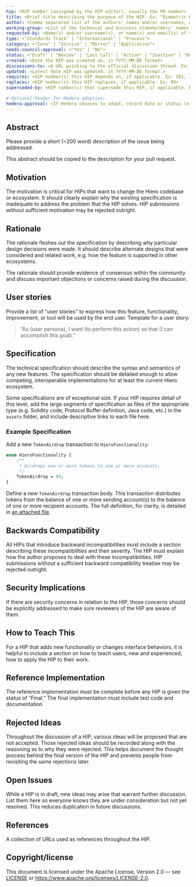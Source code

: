```yaml
---
hip: <HIP number (assigned by the HIP editor), usually the PR number>
title: <Brief title describing the purpose of the HIP. Ex: "Biometric Binding Codes">
author: <Comma separated list of the authors' names and/or usernames, or names and emails. Ex: John Doe <@johnDoeGithub1778>, Jane Smith <jane@email.com>>
working-group: <List of the technical and business stakeholders' names and/or usernames, or names and emails. Ex: John Doe <@johnDoeGithub1778>, Jane Smith <jane@email.com>>
requested-by: <Name(s) and/or username(s), or name(s) and email(s) of the individual(s) or project(s) requesting the HIP. Ex: Acme Corp <request@acmecorp.com>>
type: <"Standards Track" | "Informational" | "Process">
category: <"Core" | "Service" | "Mirror" | "Application">
needs-council-approval: <"Yes" | "No">
status: <"Draft" | "Review" | "Last Call" | "Active" | "Inactive" | "Deferred" | "Rejected" | "Withdrawn" | "Accepted" | "Final" | "Replaced">
created: <Date the HIP was created on, in YYYY-MM-DD format>
discussions-to: <A URL pointing to the official discussion thread. Ex: https://github.com/hiero-ledger/hiero-improvement-proposal/discussions/000>
updated: <Latest date HIP was updated, in YYYY-MM-DD format.>
requires: <HIP number(s) this HIP depends on, if applicable. Ex: 101, 102>
replaces: <HIP number(s) this HIP replaces, if applicable. Ex: 99>
superseded-by: <HIP number(s) that supersede this HIP, if applicable. Ex: 104>

# Optional header for Hedera adoption:
hedera-approval: <If Hedera chooses to adopt, record date or status (e.g. "2025-06-01", "Rejected", "N/A")>
---
```


## Abstract
Please provide a short (~200 word) description of the issue being addressed.

This abstract should be copied to the description for your pull request.

## Motivation
The motivation is critical for HIPs that want to change the Hiero codebase or
ecosystem. It should clearly explain why the existing specification is
inadequate to address the problem that the HIP solves. HIP submissions without
sufficient motivation may be rejected outright.

## Rationale
The rationale fleshes out the specification by describing why particular design
decisions were made. It should describe alternate designs that were considered
and related work, e.g. how the feature is supported in other ecosystems.

The rationale should provide evidence of consensus within the community and
discuss important objections or concerns raised during the discussion.

## User stories
Provide a list of "user stories" to express how this feature, functionality,
improvement, or tool will be used by the end user. Template for a user story:
> “As (user persona), I want (to perform this action) so that (I can accomplish
> this goal).”

## Specification
The technical specification should describe the syntax and semantics of any new
features. The specification should be detailed enough to allow competing,
interoperable implementations for at least the current Hiero ecosystem.

Some specifications are of exceptional size. If your HIP requires detail of
this level, add the large segments of specification as files of the appropriate
type (e.g. Solidity code, Protocol Buffer definition, Java code, etc.) in the
`assets` folder, and include descriptive links to each file here.

### Example Specification
Add a new `TokenAirdrop` transaction to `HieroFunctionality`:

```protobuf
enum HieroFunctionality {
    /**
     * Airdrops one or more tokens to one or more accounts.
     */
    TokenAirdrop = 94;
}
```

Define a new `TokenAirdrop` transaction body. This transaction distributes
tokens from the balance of one or more sending account(s) to the balance of
one or more recipient accounts. The full definition, for clarity, is detailed
in [an attached file](assets/hip-0000-template/sample.proto).

## Backwards Compatibility
All HIPs that introduce backward incompatibilities must include a section
describing these incompatibilities and their severity. The HIP must explain how
the author proposes to deal with these incompatibilities. HIP submissions
without a sufficient backward compatibility treatise may be rejected outright.

## Security Implications
If there are security concerns in relation to the HIP, those concerns should be
explicitly addressed to make sure reviewers of the HIP are aware of them.

## How to Teach This
For a HIP that adds new functionality or changes interface behaviors, it is
helpful to include a section on how to teach users, new and experienced, how to
apply the HIP to their work.

## Reference Implementation
The reference implementation must be complete before any HIP is given the status
of “Final.” The final implementation must include test code and documentation.

## Rejected Ideas
Throughout the discussion of a HIP, various ideas will be proposed that are not
accepted. Those rejected ideas should be recorded along with the reasoning as to
why they were rejected. This helps document the thought process behind the final
version of the HIP and prevents people from revisiting the same rejections later.

## Open Issues
While a HIP is in draft, new ideas may arise that warrant further discussion.
List them here so everyone knows they are under consideration but not yet
resolved. This reduces duplication in future discussions.

## References
A collection of URLs used as references throughout the HIP.

## Copyright/license
This document is licensed under the Apache License, Version 2.0 —
see [LICENSE](../LICENSE) or <https://www.apache.org/licenses/LICENSE-2.0>.